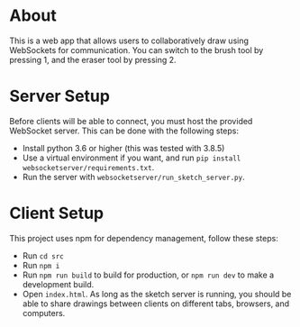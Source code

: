 # About
This is a web app that allows users to collaboratively draw using WebSockets for communication.
You can switch to the brush tool by pressing 1, and the eraser tool by pressing 2.

# Server Setup
Before clients will be able to connect, you must host the provided WebSocket server.
This can be done with the following steps:
- Install python 3.6 or higher (this was tested with 3.8.5)
- Use a virtual environment if you want, and run `pip install websocketserver/requirements.txt`.
- Run the server with `websocketserver/run_sketch_server.py`.

# Client Setup
This project uses npm for dependency management, follow these steps:
- Run `cd src`
- Run `npm i`
- Run `npm run build` to build for production, or `npm run dev` to make a development build.
- Open `index.html`. As long as the sketch server is running, you should be able to share drawings
between clients on different tabs, browsers, and computers.
